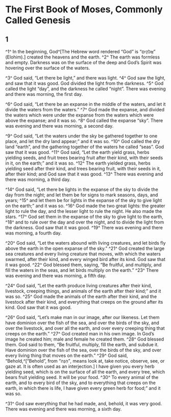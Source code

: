 # The First Book of Moses, Commonly Called Genesis

## 1

^1^ In the beginning, God^[The Hebrew word rendered “God” is “אֱלֹהִ֑ים” (Elohim).] created the heavens and the earth.
^2^ The earth was formless and empty. Darkness was on the surface of the deep and God’s Spirit was hovering over the surface of the waters.

^3^ God said, “Let there be light,” and there was light.
^4^ God saw the light, and saw that it was good. God divided the light from the darkness.
^5^ God called the light “day”, and the darkness he called “night”. There was evening and there was morning, the first day.

^6^ God said, “Let there be an expanse in the middle of the waters, and let it divide the waters from the waters.”
^7^ God made the expanse, and divided the waters which were under the expanse from the waters which were above the expanse; and it was so.
^8^ God called the expanse “sky”. There was evening and there was morning, a second day.

^9^ God said, “Let the waters under the sky be gathered together to one place, and let the dry land appear;” and it was so.
^10^ God called the dry land “earth”, and the gathering together of the waters he called “seas”. God saw that it was good.
^11^ God said, “Let the earth yield grass, herbs yielding seeds, and fruit trees bearing fruit after their kind, with their seeds in it, on the earth;” and it was so.
^12^ The earth yielded grass, herbs yielding seed after their kind, and trees bearing fruit, with their seeds in it, after their kind; and God saw that it was good.
^13^ There was evening and there was morning, a third day.

^14^ God said, “Let there be lights in the expanse of the sky to divide the day from the night; and let them be for signs to mark seasons, days, and years;
^15^ and let them be for lights in the expanse of the sky to give light on the earth;” and it was so.
^16^ God made the two great lights: the greater light to rule the day, and the lesser light to rule the night. He also made the stars.
^17^ God set them in the expanse of the sky to give light to the earth,
^18^ and to rule over the day and over the night, and to divide the light from the darkness. God saw that it was good.
^19^ There was evening and there was morning, a fourth day.

^20^ God said, “Let the waters abound with living creatures, and let birds fly above the earth in the open expanse of the sky.”
^21^ God created the large sea creatures and every living creature that moves, with which the waters swarmed, after their kind, and every winged bird after its kind. God saw that it was good.
^22^ God blessed them, saying, “Be fruitful, and multiply, and fill the waters in the seas, and let birds multiply on the earth.”
^23^ There was evening and there was morning, a fifth day.

^24^ God said, “Let the earth produce living creatures after their kind, livestock, creeping things, and animals of the earth after their kind;” and it was so.
^25^ God made the animals of the earth after their kind, and the livestock after their kind, and everything that creeps on the ground after its kind. God saw that it was good.

^26^ God said, “Let’s make man in our image, after our likeness. Let them have dominion over the fish of the sea, and over the birds of the sky, and over the livestock, and over all the earth, and over every creeping thing that creeps on the earth.”
^27^ God created man in his own image. In God’s image he created him; male and female he created them.
^28^ God blessed them. God said to them, “Be fruitful, multiply, fill the earth, and subdue it. Have dominion over the fish of the sea, over the birds of the sky, and over every living thing that moves on the earth.”
^29^ God said, “Behold,^[“Behold”, from “הִנֵּה”, means look at, take notice, observe, see, or gaze at. It is often used as an interjection.] I have given you every herb yielding seed, which is on the surface of all the earth, and every tree, which bears fruit yielding seed. It will be your food.
^30^ To every animal of the earth, and to every bird of the sky, and to everything that creeps on the earth, in which there is life, I have given every green herb for food;” and it was so.

^31^ God saw everything that he had made, and, behold, it was very good. There was evening and there was morning, a sixth day.